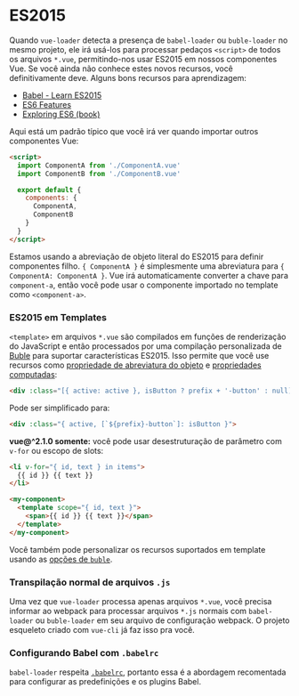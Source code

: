 # ES2015

Quando `vue-loader` detecta a presença de `babel-loader` ou `buble-loader` no mesmo projeto, ele irá usá-los para processar pedaços `<script>` de todos os arquivos `*.vue`, permitindo-nos usar ES2015 em nossos componentes Vue. Se você ainda não conhece estes novos recursos, você definitivamente deve. Alguns bons recursos para aprendizagem:

- [Babel - Learn ES2015](https://babeljs.io/docs/learn-es2015/)
- [ES6 Features](https://github.com/lukehoban/es6features)
- [Exploring ES6 \(book\)](https://leanpub.com/exploring-es6)

Aqui está um padrão típico que você irá ver quando importar outros componentes Vue:

```html
<script>
  import ComponentA from './ComponentA.vue'
  import ComponentB from './ComponentB.vue'

  export default {
    components: {
      ComponentA,
      ComponentB
    }
  }
</script>
```

Estamos usando a abreviação de objeto literal do ES2015 para definir componentes filho. `{ ComponentA }` é simplesmente uma abreviatura para `{ ComponentA: ComponentA }`. Vue irá automaticamente converter a chave para `component-a`, então você pode usar o componente importado no template como `<component-a>`.

### ES2015 em Templates

`<template>` em arquivos `*.vue` são compilados em funções de renderização do JavaScript e então processados por uma compilação personalizada de [Buble](https://buble.surge.sh/guide/) para suportar características ES2015. Isso permite que você use recursos como [propriedade de abreviatura do objeto](https://buble.surge.sh/guide/#object-shorthand-methods-and-properties-transforms-concisemethodproperty-) e [propriedades computadas](https://buble.surge.sh/guide/#computed-properties-transforms-computedproperty-):

```html
<div :class="[{ active: active }, isButton ? prefix + '-button' : null]">
```

Pode ser simplificado para:

```html
<div :class="{ active, [`${prefix}-button`]: isButton }">
```

**vue@^2.1.0 somente:** você pode usar desestruturação de parâmetro com `v-for` ou escopo de slots:

```html
<li v-for="{ id, text } in items">
  {{ id }} {{ text }}
</li>
```

```html
<my-component>
  <template scope="{ id, text }">
    <span>{{ id }} {{ text }}</span>
  </template>
</my-component>
```

Você também pode personalizar os recursos suportados em template usando as [opções de `buble`](../options.md#buble).

### Transpilação normal de arquivos `.js`

Uma vez que `vue-loader` processa apenas arquivos `*.vue`, você precisa informar ao webpack para processar arquivos `*.js` normais com `babel-loader` ou `buble-loader` em seu arquivo de configuração webpack. O projeto esqueleto criado com `vue-cli` já faz isso pra você.

### Configurando Babel com `.babelrc`

`babel-loader` respeita [`.babelrc`](https://babeljs.io/docs/usage/babelrc/), portanto essa é a abordagem recomentada para configurar as predefinições e os plugins Babel.
